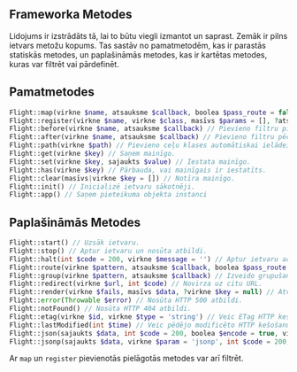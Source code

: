 ## Frameworka Metodes

Lidojums ir izstrādāts tā, lai to būtu viegli izmantot un saprast. Zemāk ir pilns ietvars
metožu kopums. Tas sastāv no pamatmetodēm, kas ir parastās
statiskās metodes, un paplašināmās metodes, kas ir kartētas metodes, kuras var filtrēt
vai pārdefinēt.

## Pamatmetodes

```php
Flight::map(virkne $name, atsauksme $callback, boolea $pass_route = false) // Izveido pielāgotu ietvaru metodi.
Flight::register(virkne $name, virkne $class, masīvs $params = [], ?atsauksme $callback = null) // Reģistrē klasi ietvara metodē.
Flight::before(virkne $name, atsauksme $callback) // Pievieno filtru pirms ietvara metodes.
Flight::after(virkne $name, atsauksme $callback) // Pievieno filtru pēc ietvara metodes.
Flight::path(virkne $path) // Pievieno ceļu klases automātiskai ielādei.
Flight::get(virkne $key) // Saņem mainīgo.
Flight::set(virkne $key, sajaukts $value) // Iestata mainīgo.
Flight::has(virkne $key) // Pārbauda, vai mainīgais ir iestatīts.
Flight::clear(masīvs|virkne $key = []) // Notīra mainīgo.
Flight::init() // Inicializē ietvaru sākotnēji.
Flight::app() // Saņem pieteikuma objekta instanci
```

## Paplašināmās Metodes

```php
Flight::start() // Uzsāk ietvaru.
Flight::stop() // Aptur ietvaru un nosūta atbildi.
Flight::halt(int $code = 200, virkne $message = '') // Aptur ietvaru ar iespējamo statusa kodu un ziņojumu.
Flight::route(virkne $pattern, atsauksme $callback, boolea $pass_route = false) // Kartē URL paraugu pie atsauksmes.
Flight::group(virkne $pattern, atsauksme $callback) // Izveido grupušanu vietnēm, paraugam jābūt virknei.
Flight::redirect(virkne $url, int $code) // Novirza uz citu URL.
Flight::render(virkne $fails, masīvs $data, ?virkne $key = null) // Atveido veidnes failu.
Flight::error(Throwable $error) // Nosūta HTTP 500 atbildi.
Flight::notFound() // Nosūta HTTP 404 atbildi.
Flight::etag(virkne $id, virkne $type = 'string') // Veic ETag HTTP kešatmiņu.
Flight::lastModified(int $time) // Veic pēdējo modificēto HTTP kešošanu.
Flight::json(sajaukts $data, int $code = 200, boolea $encode = true, virkne $charset = 'utf8', int $option) // Nosūta JSON atbildi.
Flight::jsonp(sajaukts $data, virkne $param = 'jsonp', int $code = 200, boolea $encode = true, virkne $charset = 'utf8', int $option) // Nosūta JSONP atbildi.
```

Ar `map` un `register` pievienotās pielāgotās metodes var arī filtrēt.